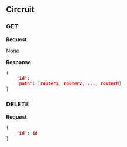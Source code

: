 
## Circruit

### GET

**Request**

None

**Response**

```json
{
	'id':
	'path': [router1, router2, ..., routerN]
}
```

### DELETE

**Request**

```json
{
	'id': id
}